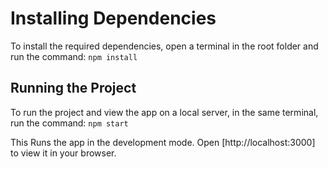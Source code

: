# Installing Dependencies

To install the required dependencies, open a terminal in the root folder and run the command: `npm install`

## Running the Project
To run the project and view the app on a local server, in the same terminal, run the command: `npm start`

This Runs the app in the development mode.
Open [http://localhost:3000] to view it in your browser.